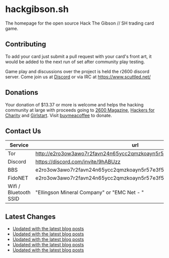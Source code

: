 # hackgibson.sh
The homepage for the open source Hack The Gibson // SH trading card game.


## Contributing

To add your card just submit a pull request with your card's front art, it would be added to the next run of set after community play testing.

Game play and discussions over the project is held the r2600 discord server. Come join us at [Discord](https://discord.com/invite/9hABUzz) or via IRC at https://www.scuttled.net/


## Donations

Your donation of $13.37 or more is welcome and helps the hacking community at large with proceeds going to [2600 Magazine](https://2600.com/), [Hackers for Charity](https://hackersforcharity.org) and [Girlstart](https://girlstart.org).  Visit [buymeacoffee](https://www.buymeacoffee.com/hackgibson.sh) to donate.


## Contact Us

Service | url
-|-
Tor | http://e2ro3ow3awo7r2favn24n65ycc2qmzkoayn5r57e3f56nvjwdcgg32ad.onion
Discord | https://discord.com/invite/9hABUzz
BBS | e2ro3ow3awo7r2favn24n65ycc2qmzkoayn5r57e3f56nvjwdcgg32ad.onion:23
FidoNET | e2ro3ow3awo7r2favn24n65ycc2qmzkoayn5r57e3f56nvjwdcgg32ad.onion:24554
Wifi / Bluetooth SSID | "Ellingson Mineral Company" or "EMC Net - <fidonet address>"

## Latest Changes
<!-- BLOG-POST-LIST:START -->
- [Updated with the latest blog posts](https://github.com/DFW2600/hackgibson.sh/commit/96d5c54f7d2f9b29a331f1e9691689d8383cd0a6)
- [Updated with the latest blog posts](https://github.com/DFW2600/hackgibson.sh/commit/f73ce1fff00837b5f3fe80bbef1c7efeb8427164)
- [Updated with the latest blog posts](https://github.com/DFW2600/hackgibson.sh/commit/501cf0177b3ce7ff57574214a117b6a905ed009f)
- [Updated with the latest blog posts](https://github.com/DFW2600/hackgibson.sh/commit/b15651405a8a2b2432d6ce079c6864a85efe8861)
- [Updated with the latest blog posts](https://github.com/DFW2600/hackgibson.sh/commit/7f6350a1f9a060e93bc25d1b409482829b946a48)
<!-- BLOG-POST-LIST:END -->
